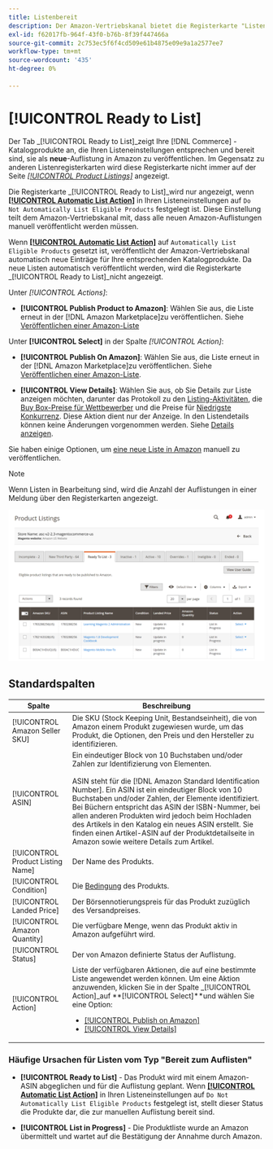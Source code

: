 ```yaml
---
title: Listenbereit
description: Der Amazon-Vertriebskanal bietet die Registerkarte "Listenbereit", mit der Sie Commerce-Produkte überprüfen können, die die Voraussetzungen erfüllen, aber nicht automatisch aufgelistet werden.
exl-id: f62017fb-964f-43f0-b76b-8f39f447466a
source-git-commit: 2c753ec5f6f4cd509e61b4875e09e9a1a2577ee7
workflow-type: tm+mt
source-wordcount: '435'
ht-degree: 0%

---
```


# [!UICONTROL Ready to List]

Der Tab _[!UICONTROL Ready to List]_zeigt Ihre [!DNL Commerce] -Katalogprodukte an, die Ihren Listeneinstellungen entsprechen und bereit sind, sie als **neue**-Auflistung in Amazon zu veröffentlichen. Im Gegensatz zu anderen Listenregisterkarten wird diese Registerkarte nicht immer auf der Seite [_[!UICONTROL Product Listings]_](./managing-product-listings.md) angezeigt.

Die Registerkarte _[!UICONTROL Ready to List]_wird nur angezeigt, wenn [**[!UICONTROL Automatic List Action]**](./product-listing-actions.md) in Ihren Listeneinstellungen auf `Do Not Automatically List Eligible Products` festgelegt ist. Diese Einstellung teilt dem Amazon-Vertriebskanal mit, dass alle neuen Amazon-Auflistungen manuell veröffentlicht werden müssen.

Wenn [**[!UICONTROL Automatic List Action]**](./product-listing-actions.md) auf `Automatically List Eligible Products` gesetzt ist, veröffentlicht der Amazon-Vertriebskanal automatisch neue Einträge für Ihre entsprechenden Katalogprodukte. Da neue Listen automatisch veröffentlicht werden, wird die Registerkarte _[!UICONTROL Ready to List]_nicht angezeigt.

Unter _[!UICONTROL Actions]_:

- **[!UICONTROL Publish Product to Amazon]**: Wählen Sie aus, die Liste erneut in der  [!DNL Amazon Marketplace]zu veröffentlichen. Siehe [Veröffentlichen einer Amazon-Liste](./publish-listings-manually.md)

Unter **[!UICONTROL Select]** in der Spalte _[!UICONTROL Action]_:

- **[!UICONTROL Publish On Amazon]**: Wählen Sie aus, die Liste erneut in der  [!DNL Amazon Marketplace]zu veröffentlichen. Siehe [Veröffentlichen einer Amazon-Liste](./publish-listings-manually.md).

- **[!UICONTROL View Details]**: Wählen Sie aus, ob Sie Details zur Liste anzeigen möchten, darunter das Protokoll zu den  [Listing-Aktivitäten](./product-listing-details.md#listing-activity-log), die  [Buy Box-Preise für Wettbewerber](./product-listing-details.md#buy-box-competitor-pricing) und die Preise für  [Niedrigste Konkurrenz](./product-listing-details.md#lowest-competitor-pricing). Diese Aktion dient nur der Anzeige. In den Listendetails können keine Änderungen vorgenommen werden. Siehe [Details anzeigen](./product-listing-details.md).

Sie haben einige Optionen, um [eine neue Liste in Amazon](./publish-listings-manually.md) manuell zu veröffentlichen.

>[!NOTE]
>Wenn Listen in Bearbeitung sind, wird die Anzahl der Auflistungen in einer Meldung über den Registerkarten angezeigt.

![Listenbereit](assets/amazon-ready-to-list.png)

## Standardspalten

| Spalte | Beschreibung |
|---|---|
| [!UICONTROL Amazon Seller SKU] | Die SKU (Stock Keeping Unit, Bestandseinheit), die von Amazon einem Produkt zugewiesen wurde, um das Produkt, die Optionen, den Preis und den Hersteller zu identifizieren. |
| [!UICONTROL ASIN] | Ein eindeutiger Block von 10 Buchstaben und/oder Zahlen zur Identifizierung von Elementen.<br><br>ASIN steht für die  [!DNL Amazon Standard Identification Number]. Ein ASIN ist ein eindeutiger Block von 10 Buchstaben und/oder Zahlen, der Elemente identifiziert. Bei Büchern entspricht das ASIN der ISBN-Nummer, bei allen anderen Produkten wird jedoch beim Hochladen des Artikels in den Katalog ein neues ASIN erstellt. Sie finden einen Artikel-ASIN auf der Produktdetailseite in Amazon sowie weitere Details zum Artikel. |
| [!UICONTROL Product Listing Name] | Der Name des Produkts. |
| [!UICONTROL Condition] | Die [Bedingung](./product-listing-condition.md) des Produkts. |
| [!UICONTROL Landed Price] | Der Börsennotierungspreis für das Produkt zuzüglich des Versandpreises. |
| [!UICONTROL Amazon Quantity] | Die verfügbare Menge, wenn das Produkt aktiv in Amazon aufgeführt wird. |
| [!UICONTROL Status] | Der von Amazon definierte Status der Auflistung. |
| [!UICONTROL Action] | Liste der verfügbaren Aktionen, die auf eine bestimmte Liste angewendet werden können. Um eine Aktion anzuwenden, klicken Sie in der Spalte _[!UICONTROL Action]_auf **[!UICONTROL Select]**und wählen Sie eine Option:<ul><li>[[!UICONTROL Publish on Amazon]](./publish-listings-manually.md)</li><li>[[!UICONTROL View Details]](./product-listing-details.md)</li></ul> |

### Häufige Ursachen für Listen vom Typ &quot;Bereit zum Auflisten&quot;

- **[!UICONTROL Ready to List]** - Das Produkt wird mit einem Amazon-ASIN abgeglichen und für die Auflistung geplant. Wenn [**[!UICONTROL Automatic List Action]**](./product-listing-actions.md) in Ihren Listeneinstellungen auf `Do Not Automatically List Eligible Products` festgelegt ist, stellt dieser Status die Produkte dar, die zur manuellen Auflistung bereit sind.

- **[!UICONTROL List in Progress]** - Die Produktliste wurde an Amazon übermittelt und wartet auf die Bestätigung der Annahme durch Amazon.
